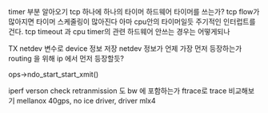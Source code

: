 timer 부분 알아오기
tcp 하나에 하나의 타이머
하드웨어 타이머를 쓰는가?
tcp flow가 많아지면 타이머 스케줄링이 많아진다
아마 cpu안의 타이머일듯 주기적인 인터럽트를 건다.
tcp timeout 과 cpu timer의 관련
하드웨어 안쓰는 경우는 어떻게되나

TX
netdev 변수로 device 정보 저장
netdev 정보가 언제 가장 먼저 등장하는가
routing 을 위해 ip 에서 먼저 등장할듯?

ops->ndo_start_start_xmit()

iperf verson check
retranmission 도 bw 에 포함하는가
ftrace로 trace 비교해보기
mellanox 40gps, no ice driver, driver mlx4


